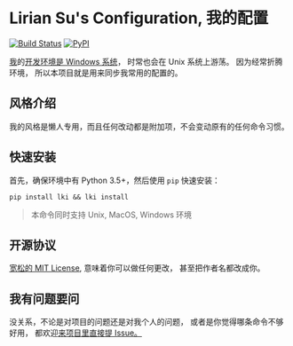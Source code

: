 # Lirian Su's Configuration, 我的配置

[![Build Status][badge-travis]][travis] [![PyPI][badge-pypi]][pypi]

[我][me]的[开发环境是 Windows 系统][win-env]，
时常也会在 Unix 系统上游荡。
因为经常折腾环境，
所以本项目就是用来同步我常用的配置的。


## 风格介绍

我的风格是懒人专用，而且任何改动都是附加项，不会变动原有的任何命令习惯。


## 快速安装

首先，确保环境中有 Python 3.5+，然后使用 `pip` 快速安装：

```
pip install lki && lki install
```

> 本命令同时支持 Unix, MacOS, Windows 环境


## 开源协议

[宽松的 MIT License][license],
意味着你可以做任何更改，
甚至把作者名都改成你。


## 我有问题要问

没关系，不论是对项目的问题还是对我个人的问题，
或者是你觉得哪条命令不够好用，
都欢迎[来项目里直接提 Issue。][issue]


[badge-pypi]: https://img.shields.io/pypi/v/meican.svg
[badge-travis]: https://travis-ci.org/LKI/LKI.svg?branch=master
[issue]: https://github.com/LKI/LKI/issues/new
[license]: https://github.com/LKI/LKI/blob/master/LICENSE
[me]: https://www.liriansu.com/about
[pypi]: [![PyPI](https://img.shields.io/pypi/v/meican.svg)](https://pypi.python.org/pypi/meican)
[travis]: https://travis-ci.org/LKI/LKI
[win-env]: https://www.liriansu.com/windows-dev-env
